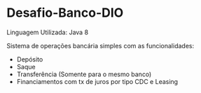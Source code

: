 # Desafio-Banco-DIO

Linguagem Utilizada: Java 8

Sistema de operações bancária simples com as funcionalidades: 

  * Depósito
  * Saque
  * Transferência (Somente para o mesmo banco)
  * Financiamentos com tx de juros por tipo CDC e Leasing
